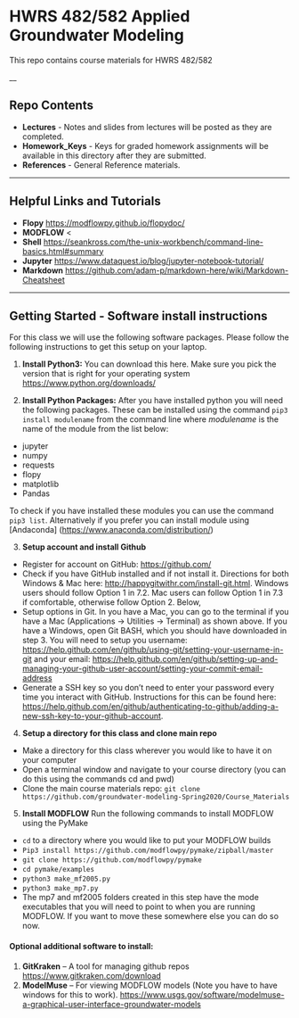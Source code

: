 # HWRS 482/582 Applied Groundwater Modeling

This repo contains course materials for HWRS 482/582

__
## Repo Contents
- **Lectures** - Notes and slides from lectures will be posted as they are completed.
- **Homework_Keys** - Keys for graded homework assignments will be available in this directory after they are submitted.
- **References** - General Reference materials.

___
## Helpful Links and Tutorials
- **Flopy** <https://modflowpy.github.io/flopydoc/>
- **MODFLOW** <
- **Shell** <https://seankross.com/the-unix-workbench/command-line-basics.html#summary>
- **Jupyter**  <https://www.dataquest.io/blog/jupyter-notebook-tutorial/>
- **Markdown** <https://github.com/adam-p/markdown-here/wiki/Markdown-Cheatsheet>
____

## Getting Started - Software install instructions
For this class we will use the following software packages.  Please follow the following instructions to get this setup on your laptop.

1.	**Install Python3:** You can download this here. Make sure you pick the version that is right for your operating system <https://www.python.org/downloads/>

2.	**Install Python Packages:** After you have installed python you will need the following packages. These can be installed using the command `pip3 install modulename` from the command line where *modulename* is the name of the module from the list below:
 - jupyter
 - numpy
 - requests
 - flopy
 - matplotlib
 - Pandas

 To check if you have installed these modules you can use the command `pip3 list`. Alternatively if you prefer you can install module using [Andaconda] (https://www.anaconda.com/distribution/)

3.	**Setup account and install Github**
- Register for account on GitHub: <https://github.com/>
- Check if you have GitHub installed and if not install it.  Directions for both Windows & Mac here: <http://happygitwithr.com/install-git.html>. Windows users should follow Option 1 in 7.2. Mac users can follow Option 1 in 7.3 if comfortable, otherwise follow Option 2. Below,
- Setup options in Git. In you have a Mac, you can go to the terminal if you have a Mac (Applications -> Utilities -> Terminal) as shown above. If you have a Windows, open Git BASH, which you should have downloaded in step 3.  You will need to  setup you username:  <https://help.github.com/en/github/using-git/setting-your-username-in-git> and your email: <https://help.github.com/en/github/setting-up-and-managing-your-github-user-account/setting-your-commit-email-address>
- Generate a SSH key so you don’t need to enter your password every time you interact with GitHub. Instructions for this can be found here: <https://help.github.com/en/github/authenticating-to-github/adding-a-new-ssh-key-to-your-github-account>.


4.	**Setup a directory for this class and clone main repo**
- Make a directory for this class wherever you would like to have it on your computer
- Open a terminal window and navigate to your course directory (you can do this using the commands cd and pwd)
- Clone the main course materials repo:
`git clone https://github.com/groundwater-modeling-Spring2020/Course_Materials`

5.	**Install MODFLOW**  Run the following commands to install MODFLOW using the PyMake
- `cd` to a directory where you would like to put your MODFLOW builds
- `Pip3 install https://github.com/modflowpy/pymake/zipball/master`
- `git clone https://github.com/modflowpy/pymake`
- `cd pymake/examples`
- `python3 make_mf2005.py`
- `python3 make_mp7.py`
- The mp7 and mf2005 folders created in this step have the mode executables that you will need to point to when you are running MODFLOW. If you want to move these somewhere else you can do so now.


#### Optional additional software to install:
1.	**GitKraken** – A tool for managing github repos <https://www.gitkraken.com/download>
2.	**ModelMuse** – For viewing MODFLOW models (Note you have to have windows for this to work). <https://www.usgs.gov/software/modelmuse-a-graphical-user-interface-groundwater-models>
